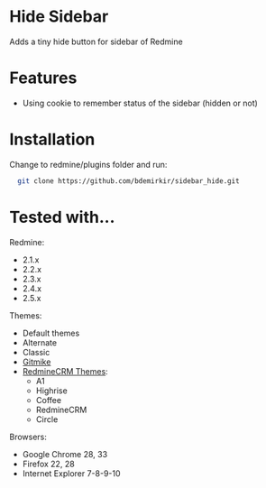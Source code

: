 Hide Sidebar
====================

Adds a tiny hide button for sidebar of Redmine

Features
====================

 * Using cookie to remember status of the sidebar (hidden or not)

Installation
====================
Change to redmine/plugins folder and run:
```bash
  git clone https://github.com/bdemirkir/sidebar_hide.git
```

Tested with...
====================

Redmine:
 * 2.1.x
 * 2.2.x
 * 2.3.x
 * 2.4.x
 * 2.5.x

Themes:
 * Default themes
 * Alternate
 * Classic 
 * [Gitmike](https://github.com/makotokw/redmine-theme-gitmike)
 * [RedmineCRM Themes](http://redminecrm.com/projects/themes):
   * A1
   * Highrise
   * Coffee
   * RedmineCRM
   * Circle

Browsers:
 * Google Chrome 28, 33
 * Firefox 22, 28
 * Internet Explorer 7-8-9-10
